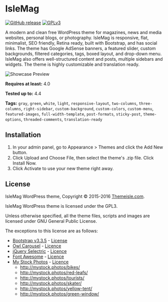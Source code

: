 # IsleMag

[![GitHub release](https://img.shields.io/github/release/Codeinwp/islemag.svg?maxAge=2592000)](https://github.com/Codeinwp/islemag/releases)
[![GPLv3](https://img.shields.io/aur/license/yaourt.svg?maxAge=2592000)](https://www.gnu.org/licenses/gpl-3.0.html)

A modern and clean free WordPress theme for magazines, news and media websites, personal blogs, or photography. IsleMag is responsive, flat, minimalist, SEO friendly, Retina ready, built with Bootstrap, and has social links. The theme has Google AdSense banners, a featured slider, custom backgrounds, filtered categories, tags, boxed layout, and drop-down menu. IsleMag also offers well-structured content and posts, multiple sidebars and widgets. The theme is highly customizable and translation ready.

![Showcase Preview](http://10725-presscdn-0-57.pagely.netdna-cdn.com/wp-content/uploads/edd/2016/05/ThemeIsle-ShowcasePreview.png)

**Requires at least:** 4.0

**Tested up to:** 4.4

**Tags:** `gray`, `green`, `white`, `light`, `responsive-layout`, `two-columns`, `three-columns`, `right-sidebar`, `custom-background`, `custom-colors`, `custom-menu`, `featured-images`, `full-width-template`, `post-formats`, `sticky-post`, `theme-options`, `threaded-comments`, `translation-ready`

## Installation

1. In your admin panel, go to Appearance > Themes and click the Add New button.
2. Click Upload and Choose File, then select the theme's .zip file. Click Install Now.
3. Click Activate to use your new theme right away.

## License

IsleMag WordPress theme, Copyright © 2015-2016 [Themeisle.com](http://themeisle.com/).

IsleMag WordPress theme is licensed under the GPL3.

Unless otherwise specified, all the theme files, scripts and images are licensed under GNU General Public License.

The exceptions to this license are as follows:

- [Bootstrap v3.3.5](http://getbootstrap.com) - [License](https://github.com/twbs/bootstrap#copyright-and-license)
- [Owl Carousel](https://github.com/OwlCarousel2/OwlCarousel2) - [Licence](https://github.com/OwlCarousel2/OwlCarousel2/blob/develop/LICENSE)
- [jQuery Selectric](https://github.com/lcdsantos/jQuery-Selectric) - [Licence](https://github.com/lcdsantos/jQuery-Selectric/blob/master/LICENSE)
- [Font Awesome](https://github.com/FortAwesome/Font-Awesome) - [Licence](https://github.com/FortAwesome/Font-Awesome#license)
- [My Stock Photos](http://mystock.photos/) - [Licence](http://mystock.photos/license/)
  - http://mystock.photos/bikes/
  - http://mystock.photos/red-leafs/
  - http://mystock.photos/tourists/
  - http://mystock.photos/skater/
  - http://mystock.photos/yellow-tent/
  - http://mystock.photos/green-window/
